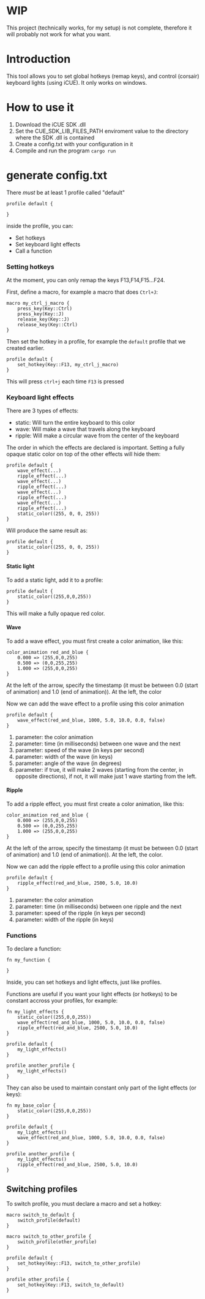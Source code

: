 # WIP
This project (technically works, for my setup) is not complete, therefore it will probably not work for what you want.

# Introduction
This tool allows you to set global hotkeys (remap keys), and control (corsair) keyboard lights (using iCUE). It only works on windows.

# How to use it
1. Download the iCUE SDK .dll
2. Set the CUE_SDK_LIB_FILES_PATH enviroment value to the directory where the SDK .dll is contained
3. Create a config.txt with your configuration in it
4. Compile and run the program `cargo run`

# generate config.txt
There *must* be at least 1 profile called "default"
```
profile default {

}
```

inside the profile, you can:
* Set hotkeys
* Set keyboard light effects
* Call a function

### Setting hotkeys
At the moment, you can only remap the keys F13,F14,F15...F24.

First, define a macro, for example a macro that does `Ctrl+J`:

```
macro my_ctrl_j_macro {
    press_key(Key::Ctrl)
    press_key(Key::J)
    release_key(Key::J)
    release_key(Key::Ctrl)
}
```

Then set the hotkey in a profile, for example the `default` profile that we created earlier.

```
profile default {
    set_hotkey(Key::F13, my_ctrl_j_macro)
}
```

This will press `ctrl+j` each time `F13` is pressed

### Keyboard light effects

There are 3 types of effects:
* static: Will turn the entire keyboard to this color
* wave: Will make a wave that travels along the keyboard
* ripple: Will make a circular wave from the center of the keyboard

The order in which the effects are declared is important. Setting a fully opaque static color on top of the other effects will hide them:

```
profile default {
    wave_effect(...)
    ripple_effect(...)
    wave_effect(...)
    ripple_effect(...)
    wave_effect(...)
    ripple_effect(...)
    wave_effect(...)
    ripple_effect(...)
    static_color((255, 0, 0, 255))
}
```

Will produce the same result as:

```
profile default {
    static_color((255, 0, 0, 255))
}
```

#### Static light
To add a static light, add it to a profile:

```
profile default {
    static_color((255,0,0,255))
}
```

This will make a fully opaque red color.

#### Wave
To add a wave effect, you must first create a color animation, like this:
```
color_animation red_and_blue {
    0.000 => (255,0,0,255)
    0.500 => (0,0,255,255)
    1.000 => (255,0,0,255)
}
```

At the left of the arrow, specify the timestamp (it must be between 0.0 (start of animation) and 1.0 (end of animation)). At the left, the color

Now we can add the wave effect to a profile using this color animation
```
profile default {
    wave_effect(red_and_blue, 1000, 5.0, 10.0, 0.0, false)
}
```

1. parameter: the color animation
2. parameter: time (in milliseconds) between one wave and the next
3. parameter: speed of the wave (in keys per second)
4. parameter: width of the wave (in keys)
5. parameter: angle of the wave (in degrees)
6. parameter: if true, it will make 2 waves (starting from the center, in opposite directions), if not, it will make just 1 wave starting from the left.

#### Ripple

To add a ripple effect, you must first create a color animation, like this:
```
color_animation red_and_blue {
    0.000 => (255,0,0,255)
    0.500 => (0,0,255,255)
    1.000 => (255,0,0,255)
}
```

At the left of the arrow, specify the timestamp (it must be between 0.0 (start of animation) and 1.0 (end of animation)). At the left, the color.

Now we can add the ripple effect to a profile using this color animation
```
profile default {
    ripple_effect(red_and_blue, 2500, 5.0, 10.0)
}
```

1. parameter: the color animation
2. parameter: time (in milliseconds) between one ripple and the next
3. parameter: speed of the ripple (in keys per second)
4. parameter: width of the ripple (in keys)

### Functions
To declare a function:
```
fn my_function {

}
```

Inside, you can set hotkeys and light effects, just like profiles.

Functions are useful if you want your light effects (or hotkeys) to be constant accross your profiles, for example:
```
fn my_light_effects {
    static_color((255,0,0,255))
    wave_effect(red_and_blue, 1000, 5.0, 10.0, 0.0, false)
    ripple_effect(red_and_blue, 2500, 5.0, 10.0)
}

profile default {
    my_light_effects()
}

profile another_profile {
    my_light_effects()
}
```

They can also be used to maintain constant only part of the light effects (or keys):

```
fn my_base_color {
    static_color((255,0,0,255))
}

profile default {
    my_light_effects()
    wave_effect(red_and_blue, 1000, 5.0, 10.0, 0.0, false)
}

profile another_profile {
    my_light_effects()
    ripple_effect(red_and_blue, 2500, 5.0, 10.0)
}
```

## Switching profiles
To switch profile, you must declare a macro and set a hotkey:

```
macro switch_to_default {
    switch_profile(default)
}

macro switch_to_other_profile {
    switch_profile(other_profile)
}

profile default {
    set_hotkey(Key::F13, switch_to_other_profile)
}

profile other_profile {
    set_hotkey(Key::F13, switch_to_default)
}
```
